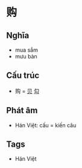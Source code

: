 # 购

## Nghĩa

* mua sắm
* mưu bàn

## Cấu trúc
* 购 = [贝](贝.md) [勾](勾.md)

## Phát âm

* Hán Việt: cấu = kiến câu

## Tags
* Hán Việt

<script>window.HANZI_FIELD='购';</script>
